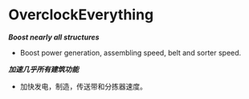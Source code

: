 # OverclockEverything

***Boost nearly all structures***

* Boost power generation, assembling speed, belt and sorter speed.

***加速几乎所有建筑功能***

* 加快发电，制造，传送带和分拣器速度。
